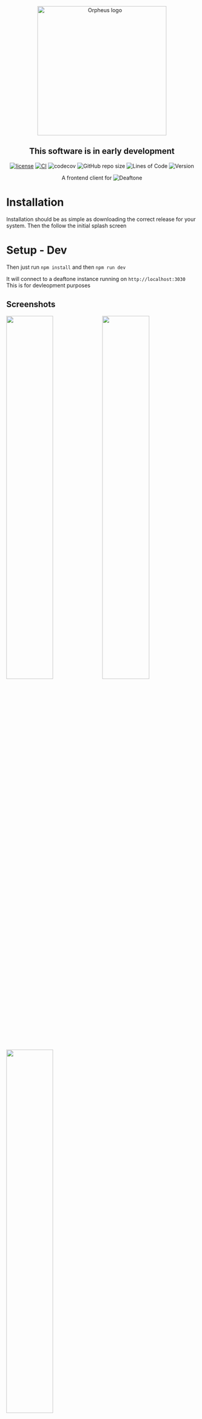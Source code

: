 <p align="center">
  <img src="https://raw.githubusercontent.com/Ortygia/Orpheus/master/.github/logo.png" alt="Orpheus logo" title="Orpheus" align="center" height="340" width="340" />
</p>


<div align="center">

## This software is in early development

[![license](https://img.shields.io/github/license/Ortygia/Deaftone)](https://github.com/Ortygia/Deaftone/blob/master/LICENSE)
[![CI](https://github.com/Ortygia/Orpheus/actions/workflows/main.yml/badge.svg)](https://github.com/Ortygia/Deaftone/actions/workflows/build.yml)
![codecov](https://codecov.io/gh/Ortygia/Orpheus/branch/main/graph/badge.svg?token=NWS6Q3W4FP)
![GitHub repo size](https://img.shields.io/github/repo-size/Ortygia/Orpheus)
![Lines of Code](https://aschey.tech/tokei/github/Ortygia/Orpheus)
![Version](https://img.shields.io/github/v/release/Ortygia/Orpheus)

A frontend client for ![Deaftone](https://github.com/Ortygia/Deaftone)
</div>

# Installation
Installation should be as simple as downloading the correct release for your system. Then the follow the initial splash screen

# Setup - Dev

Then just run ``npm install`` and then ``npm run dev``

It will connect to a deaftone instance running on ``http://localhost:3030`` This is for devleopment purposes


## Screenshots

<a href="https://raw.githubusercontent.com/Ortygia/Orpheus/master/.github/screenshots/OPS_DEV_1.png" width="49.5%"/><img src="https://raw.githubusercontent.com/Ortygia/Orpheus/master/.github/screenshots/OPS_DEV_1.png" width="49.5%"/></a>
<a href="https://raw.githubusercontent.com/Ortygia/Orpheus/master/.github/screenshots/OPS_DEV_2.png" width="49.5%"/><img src="https://raw.githubusercontent.com/Ortygia/Orpheus/master/.github/screenshots/OPS_DEV_2.png" width="49.5%"/></a>
<a href="https://raw.githubusercontent.com/Ortygia/Orpheus/master/.github/screenshots/OPS_DEV_3.png" width="49.5%"/><img src="https://raw.githubusercontent.com/Ortygia/Orpheus/master/.github/screenshots/OPS_DEV_3.png" width="49.5%"/></a>
